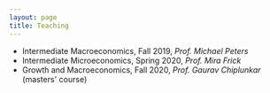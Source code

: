 ```yaml
---
layout: page
title: Teaching
---
```


* Intermediate Macroeconomics, Fall 2019, *Prof. Michael Peters*
* Intermediate Microeconomics, Spring 2020, *Prof. Mira Frick*
* Growth and Macroeconomics, Fall 2020, *Prof. Gaurav Chiplunkar* (masters' course)
